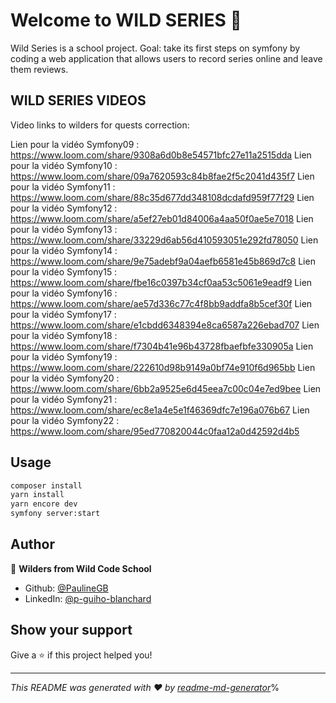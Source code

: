 # Welcome to WILD SERIES 👋

Wild Series is a school project. Goal: take its first steps on symfony by coding a web application that allows users to record series online and leave them reviews.

## WILD SERIES VIDEOS

Video links to wilders for quests correction:

Lien pour la vidéo Symfony09 : https://www.loom.com/share/9308a6d0b8e54571bfc27e11a2515dda
Lien pour la vidéo Symfony10 : https://www.loom.com/share/09a7620593c84b8fae2f5c2041d435f7
Lien pour la vidéo Symfony11 : https://www.loom.com/share/88c35d677dd348108dcdafd959f77f29
Lien pour la vidéo Symfony12 : https://www.loom.com/share/a5ef27eb01d84006a4aa50f0ae5e7018
Lien pour la vidéo Symfony13 : https://www.loom.com/share/33229d6ab56d410593051e292fd78050
Lien pour la vidéo Symfony14 : https://www.loom.com/share/9e75adebf9a04aefb6581e45b869d7c8
Lien pour la vidéo Symfony15 : https://www.loom.com/share/fbe16c0397b34cf0aa53c5061e9eadf9
Lien pour la vidéo Symfony16 : https://www.loom.com/share/ae57d336c77c4f8bb9addfa8b5cef30f
Lien pour la vidéo Symfony17 : https://www.loom.com/share/e1cbdd6348394e8ca6587a226ebad707
Lien pour la vidéo Symfony18 : https://www.loom.com/share/f7304b41e96b43728fbaefbfe330905a
Lien pour la vidéo Symfony19 : https://www.loom.com/share/222610d98b9149a0bf74e910f6d965bb
Lien pour la vidéo Symfony20 : https://www.loom.com/share/6bb2a9525e6d45eea7c00c04e7ed9bee
Lien pour la vidéo Symfony21 : https://www.loom.com/share/ec8e1a4e5e1f46369dfc7e196a076b67
Lien pour la vidéo Symfony22 : https://www.loom.com/share/95ed770820044c0faa12a0d42592d4b5

## Usage

```sh
composer install
yarn install
yarn encore dev
symfony server:start
```

## Author

👤 **Wilders from Wild Code School**

- Github: [@PaulineGB](https://github.com/PaulineGB)
- LinkedIn: [@p-guiho-blanchard](https://www.linkedin.com/in/p-guiho-blanchard/)

## Show your support

Give a ⭐️ if this project helped you!

---

_This README was generated with ❤️ by [readme-md-generator](https://github.com/kefranabg/readme-md-generator)_%
